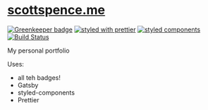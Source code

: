 # [scottspence.me]

[![Greenkeeper badge](https://badges.greenkeeper.io/spences10/scottspence.me.svg)](https://greenkeeper.io/)
[![styled with prettier](https://img.shields.io/badge/styled_with-prettier-ff69b4.svg)](https://github.com/prettier/prettier)
[![styled components](https://img.shields.io/badge/style-%F0%9F%92%85%20styled--components-orange.svg?colorB=daa357&colorA=db748e)](https://github.com/styled-components/styled-components)
[![Build Status](https://travis-ci.org/spences10/scottspence.me.svg?branch=master)](https://travis-ci.org/spences10/scottspence.me)

My personal portfolio

Uses:

* all teh badges!
* Gatsby
* styled-components
* Prettier

<!-- Links -->

[scottspence.me]: https://scottspence.me
